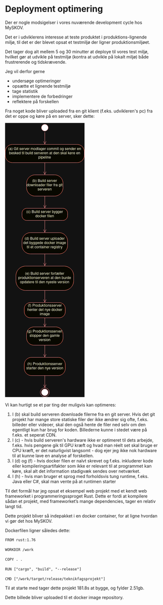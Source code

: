 
# Deployment optimering

Der er nogle modsigelser i vores nuværende development cycle hos MySKOV.

Det er i udviklerens interesse at teste produktet i produktions-lignende miljø, til det er der blevet opsat et testmiljø der ligner produktionsmiljøet.

Det tager dog alt mellem 5 og 30 minutter at deploye til vores test miljø, hvilket gør at udvikle på testmiljø (kontra at udvikle på lokalt miljø) både frustrerende og tidskrævende.

Jeg vil derfor gerne 
- undersøge optimeringer 
- opsætte et lignende testmiljø
- tage statistik
- implementere de forbedringer
- reflektere på forskellen

Fra noget kode bliver uploaded fra en git klient (f.eks. udvikleren's pc) fra det er oppe og køre på en server, sker dette:

![steps](steps.png)

Vi kan hurtigt se et par ting der muligvis kan optimeres:

1. I (b) skal build serveren downloade filerne fra en git server. Hvis det git projekt har mange store statiske filer der ikke ændrer sig ofte, f.eks. billeder eller videoer, skal den også hente de filer ned selv om den egentligt kun har brug for koden. Billederne kunne i stedet være på f.eks. et seperat CDN.
2. I (c) - hvis build serveren's hardware ikke er optimeret til dets arbejde, f.eks. hvis pengene gik til GPU kræft og hvad man réelt set skal bruge er CPU kræft, er det naturligvist langsomt - dog ejer jeg ikke nok hardware til at kunne lave en analyse af forskellen.
3. I (d) og (f) - hvis docker filen er naïvt skrevet og f.eks. inkluderer kode eller kompileringsartifakter som ikke er relevant til at programmet kan køre, skal alt det information stadigvæk sendes over netværket.
4. I (h) - hvis man bruger et sprog med forholdsvis tung runtime, f.eks. Java eller C#, skal man vente på at runtimen starter

Til det formål har jeg opsat et eksempel web projekt med et kendt web frameworket i programmeringssproget Rust. Dette er fordi at kompilere sådan et projekt, med frameworket’s mange dependencies, tager en relativ langt tid.

Dette projekt bliver så indepakket i en docker container, for at ligne hvordan vi gør det hos MySKOV.

Dockerfilen ligner således dette:

```
FROM rust:1.76

WORKDIR /work

COPY . .

RUN ["cargo", "build", "--release"]

CMD ["/work/target/release/teknikfagsprojekt"]
```

Til at starte med tager dette projekt 181.8s at bygge, og fylder 2.51gb.

Dette billede bliver uploaded til et docker image repository.
